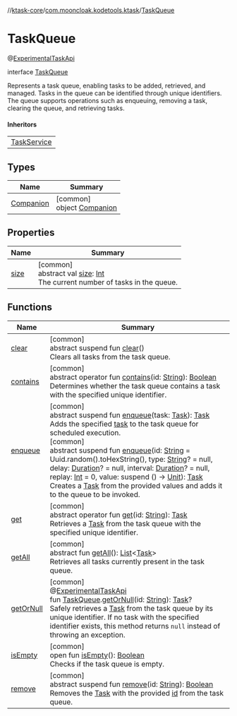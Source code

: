 //[ktask-core](../../../index.md)/[com.mooncloak.kodetools.ktask](../index.md)/[TaskQueue](index.md)

# TaskQueue

@[ExperimentalTaskApi](../-experimental-task-api/index.md)

interface [TaskQueue](index.md)

Represents a task queue, enabling tasks to be added, retrieved, and managed. Tasks in the queue can be identified through unique identifiers. The queue supports operations such as enqueuing, removing a task, clearing the queue, and retrieving tasks.

#### Inheritors

| |
|---|
| [TaskService](../-task-service/index.md) |

## Types

| Name | Summary |
|---|---|
| [Companion](-companion/index.md) | [common]<br>object [Companion](-companion/index.md) |

## Properties

| Name | Summary |
|---|---|
| [size](size.md) | [common]<br>abstract val [size](size.md): [Int](https://kotlinlang.org/api/core/kotlin-stdlib/kotlin/-int/index.html)<br>The current number of tasks in the queue. |

## Functions

| Name | Summary |
|---|---|
| [clear](clear.md) | [common]<br>abstract suspend fun [clear](clear.md)()<br>Clears all tasks from the task queue. |
| [contains](contains.md) | [common]<br>abstract operator fun [contains](contains.md)(id: [String](https://kotlinlang.org/api/core/kotlin-stdlib/kotlin/-string/index.html)): [Boolean](https://kotlinlang.org/api/core/kotlin-stdlib/kotlin/-boolean/index.html)<br>Determines whether the task queue contains a task with the specified unique identifier. |
| [enqueue](enqueue.md) | [common]<br>abstract suspend fun [enqueue](enqueue.md)(task: [Task](../-task/index.md)): [Task](../-task/index.md)<br>Adds the specified [task](enqueue.md) to the task queue for scheduled execution.<br>[common]<br>abstract suspend fun [enqueue](enqueue.md)(id: [String](https://kotlinlang.org/api/core/kotlin-stdlib/kotlin/-string/index.html) = Uuid.random().toHexString(), type: [String](https://kotlinlang.org/api/core/kotlin-stdlib/kotlin/-string/index.html)? = null, delay: [Duration](https://kotlinlang.org/api/core/kotlin-stdlib/kotlin.time/-duration/index.html)? = null, interval: [Duration](https://kotlinlang.org/api/core/kotlin-stdlib/kotlin.time/-duration/index.html)? = null, replay: [Int](https://kotlinlang.org/api/core/kotlin-stdlib/kotlin/-int/index.html) = 0, value: suspend () -&gt; [Unit](https://kotlinlang.org/api/core/kotlin-stdlib/kotlin/-unit/index.html)): [Task](../-task/index.md)<br>Creates a [Task](../-task/index.md) from the provided values and adds it to the queue to be invoked. |
| [get](get.md) | [common]<br>abstract operator fun [get](get.md)(id: [String](https://kotlinlang.org/api/core/kotlin-stdlib/kotlin/-string/index.html)): [Task](../-task/index.md)<br>Retrieves a [Task](../-task/index.md) from the task queue with the specified unique identifier. |
| [getAll](get-all.md) | [common]<br>abstract fun [getAll](get-all.md)(): [List](https://kotlinlang.org/api/core/kotlin-stdlib/kotlin.collections/-list/index.html)&lt;[Task](../-task/index.md)&gt;<br>Retrieves all tasks currently present in the task queue. |
| [getOrNull](../get-or-null.md) | [common]<br>@[ExperimentalTaskApi](../-experimental-task-api/index.md)<br>fun [TaskQueue](index.md).[getOrNull](../get-or-null.md)(id: [String](https://kotlinlang.org/api/core/kotlin-stdlib/kotlin/-string/index.html)): [Task](../-task/index.md)?<br>Safely retrieves a [Task](../-task/index.md) from the task queue by its unique identifier. If no task with the specified identifier exists, this method returns `null` instead of throwing an exception. |
| [isEmpty](is-empty.md) | [common]<br>open fun [isEmpty](is-empty.md)(): [Boolean](https://kotlinlang.org/api/core/kotlin-stdlib/kotlin/-boolean/index.html)<br>Checks if the task queue is empty. |
| [remove](remove.md) | [common]<br>abstract suspend fun [remove](remove.md)(id: [String](https://kotlinlang.org/api/core/kotlin-stdlib/kotlin/-string/index.html)): [Boolean](https://kotlinlang.org/api/core/kotlin-stdlib/kotlin/-boolean/index.html)<br>Removes the [Task](../-task/index.md) with the provided [id](remove.md) from the task queue. |
